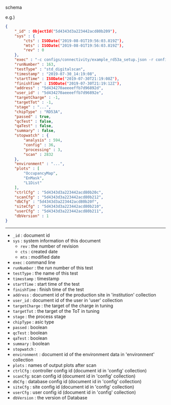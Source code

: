 schema

e.g.)
```json
{
	"_id" : ObjectId("5d4343d3a223442acd80b209"),
	"sys" : {
		"cts" : ISODate("2019-08-01T19:56:03.819Z"),
		"mts" : ISODate("2019-08-01T19:56:03.819Z"),
		"rev" : 0
	},
	"exec" : "-c configs/connectivity/example_rd53a_setup.json -r configs/controller/specCfg.json -s configs/scans/rd53a/std_digitalscan.json -W ",
	"runNumber" : 163,
	"testType" : "std_digitalscan",
	"timestamp" : "2019-07-30_14:19:08",
	"startTime" : ISODate("2019-07-30T21:19:08Z"),
	"finishTime" : ISODate("2019-07-30T21:19:12Z"),
	"address" : "5d434270aeeeeffb7d96892d",
	"user_id" : "5d434270aeeeeffb7d96892e",
	"targetCharge" : -1,
	"targetTot" : -1,
	"stage" : "...",
	"chipType" : "RD53A",
	"passed" : true,
	"qcTest" : false,
	"qaTest" : false,
	"summary" : false,
	"stopwatch" : {
		"analysis" : 594,
		"config" : 36,
		"processing" : 3,
		"scan" : 2832
	},
	"environment" : "...",
	"plots" : [
		"OccupancyMap",
		"EnMask",
		"L1Dist"
	],
	"ctrlCfg" : "5d4343d3a223442acd80b20c",
	"scanCfg" : "5d4343d3a223442acd80b212",
	"dbCfg" : "5d4343d3a223442acd80b20f",
	"siteCfg" : "5d4343d3a223442acd80b210",
	"userCfg" : "5d4343d3a223442acd80b211",
	"dbVersion" : 1
}
```

---

* `_id` : document id
* `sys` : system information of this document
  * `rev` : the number of revision
  * `cts` : created date
  * `mts` : modified date
* `exec` : command line
* `runNumber` : the run number of this test
* `testType` : the name of this test
* `timestamp` : timestamp
* `startTime` : start time of the test
* `finishTime` : finish time of the test
* `address` : document id of the production site in 'institution' collection
* `user_id` : document id of the user in 'user' collection
* `targetCharge` : the target of the charge in tuning
* `targetTot` : the target of the ToT in tuning
* `stage` : the process stage
* `chipType` : asic type
* `passed` : boolean
* `qcTest` : boolean
* `qaTest` : boolean
* `summary` : boolean
* `stopwatch` : 
* `environment` : document id of the environment data in 'environment' collection
* `plots` : names of output plots after scan
* `ctrlCfg` : controller config id (document id in 'config' collection)
* `scanCfg`: scan config id (document id in 'config' collection)
* `dbCfg` : database config id (document id in 'config' collection)
* `siteCfg` : site config id (document id in 'config' collection)
* `userCfg` : user config id (document id in 'config' collection)
* `dbVersion` : the version of Database
